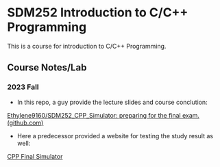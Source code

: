 # SDM252 Introduction to C/C++ Programming

This is a course for introduction to C/C++ Programming.

## Course Notes/Lab

### 2023 Fall

* In this repo, a guy provide the lecture slides and course conclution:

[Ethylene9160/SDM252_CPP_Simulator: preparing for the final exam. (github.com)](https://github.com/Ethylene9160/SDM252_CPP_Simulator)

* Here a predecessor provided a website for testing the study result as well:

[CPP Final Simulator](https://Ethylene9160.github.io/CPP_Simulator/index.html)